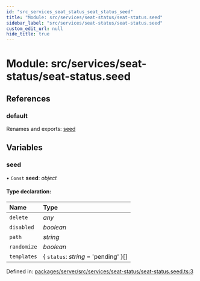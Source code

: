 ```yaml
---
id: "src_services_seat_status_seat_status_seed"
title: "Module: src/services/seat-status/seat-status.seed"
sidebar_label: "src/services/seat-status/seat-status.seed"
custom_edit_url: null
hide_title: true
---
```


# Module: src/services/seat-status/seat-status.seed

## References

### default

Renames and exports: [seed](src_services_seat_status_seat_status_seed.md#seed)

## Variables

### seed

• `Const` **seed**: *object*

#### Type declaration:

Name | Type |
:------ | :------ |
`delete` | *any* |
`disabled` | *boolean* |
`path` | *string* |
`randomize` | *boolean* |
`templates` | { `status`: *string* = 'pending' }[] |

Defined in: [packages/server/src/services/seat-status/seat-status.seed.ts:3](https://github.com/xr3ngine/xr3ngine/blob/66a84a950/packages/server/src/services/seat-status/seat-status.seed.ts#L3)
